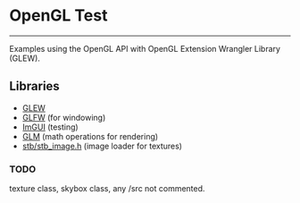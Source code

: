 # OpenGL Test
-------------

Examples using the OpenGL API with OpenGL Extension Wrangler Library (GLEW).

## Libraries

* [GLEW][hl_glew]
* [GLFW][hl_glfw] (for windowing)
* [ImGUI][hl_imgui] (testing)
* [GLM][hl_glm] (math operations for rendering)
* [stb/stb_image.h][hl_stb] (image loader for textures)

### TODO
texture class, skybox class, any /src not commented.

[hl_glew]: https://glew.sourceforge.net/
[hl_glfw]: https://www.glfw.org/
[hl_imgui]: https://github.com/ocornut/imgui
[hl_glm]: https://github.com/g-truc/glm
[hl_stb]: https://github.com/nothings/stb/blob/master/stb_image.h
